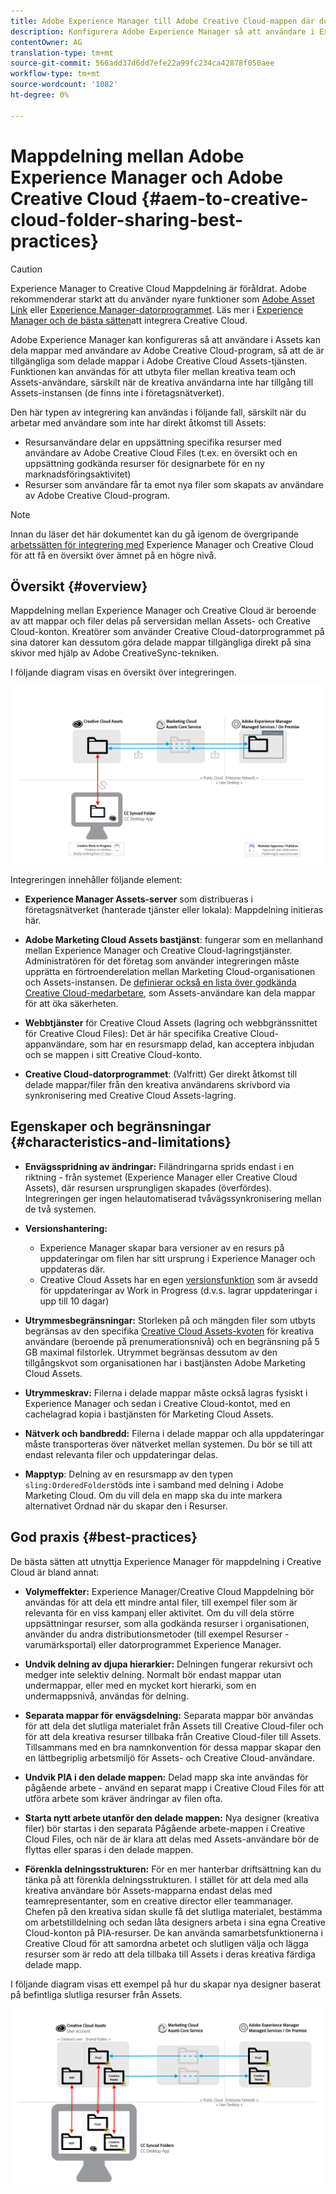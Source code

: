 ```yaml
---
title: Adobe Experience Manager till Adobe Creative Cloud-mappen där du kan dela med dig av bästa praxis
description: Konfigurera Adobe Experience Manager så att användare i Experience Manager Assets kan utbyta mappar med Adobe Creative Cloud-användare (CC).
contentOwner: AG
translation-type: tm+mt
source-git-commit: 566add37d6dd7efe22a99fc234ca42878f050aee
workflow-type: tm+mt
source-wordcount: '1082'
ht-degree: 0%

---
```



# Mappdelning mellan Adobe Experience Manager och Adobe Creative Cloud {#aem-to-creative-cloud-folder-sharing-best-practices}

>[!CAUTION]
>
>Experience Manager to Creative Cloud Mappdelning är föråldrat. Adobe rekommenderar starkt att du använder nyare funktioner som [Adobe Asset Link](https://helpx.adobe.com/enterprise/using/adobe-asset-link.html) eller [Experience Manager-datorprogrammet](https://helpx.adobe.com/experience-manager/desktop-app/aem-desktop-app.html). Läs mer i [Experience Manager och de bästa sätten](/help/assets/aem-cc-integration-best-practices.md)att integrera Creative Cloud.

Adobe Experience Manager kan konfigureras så att användare i Assets kan dela mappar med användare av Adobe Creative Cloud-program, så att de är tillgängliga som delade mappar i Adobe Creative Cloud Assets-tjänsten. Funktionen kan användas för att utbyta filer mellan kreativa team och Assets-användare, särskilt när de kreativa användarna inte har tillgång till Assets-instansen (de finns inte i företagsnätverket).

Den här typen av integrering kan användas i följande fall, särskilt när du arbetar med användare som inte har direkt åtkomst till Assets:

* Resursanvändare delar en uppsättning specifika resurser med användare av Adobe Creative Cloud Files (t.ex. en översikt och en uppsättning godkända resurser för designarbete för en ny marknadsföringsaktivitet)
* Resurser som användare får ta emot nya filer som skapats av användare av Adobe Creative Cloud-program.

>[!NOTE]
>
>Innan du läser det här dokumentet kan du gå igenom de övergripande [arbetssätten för integrering med](/help/assets/aem-cc-integration-best-practices.md) Experience Manager och Creative Cloud för att få en översikt över ämnet på en högre nivå.

## Översikt {#overview}

Mappdelning mellan Experience Manager och Creative Cloud är beroende av att mappar och filer delas på serversidan mellan Assets- och Creative Cloud-konton. Kreatörer som använder Creative Cloud-datorprogrammet på sina datorer kan dessutom göra delade mappar tillgängliga direkt på sina skivor med hjälp av Adobe CreativeSync-tekniken.

I följande diagram visas en översikt över integreringen.

![chlimage_1-179](assets/chlimage_1-406.png)

Integreringen innehåller följande element:

* **Experience Manager Assets-server** som distribueras i företagsnätverket (hanterade tjänster eller lokala): Mappdelning initieras här.
* **Adobe Marketing Cloud Assets bastjänst**: fungerar som en mellanhand mellan Experience Manager och Creative Cloud-lagringstjänster. Administratören för det företag som använder integreringen måste upprätta en förtroenderelation mellan Marketing Cloud-organisationen och Assets-instansen. De [definierar också en lista över godkända Creative Cloud-medarbetare](https://marketing.adobe.com/resources/help/en_US/mcloud/t_admin_add_cc_user.html), som Assets-användare kan dela mappar för att öka säkerheten.

* **Webbtjänster** för Creative Cloud Assets (lagring och webbgränssnittet för Creative Cloud Files): Det är här specifika Creative Cloud-appanvändare, som har en resursmapp delad, kan acceptera inbjudan och se mappen i sitt Creative Cloud-konto.
* **Creative Cloud-datorprogrammet**: (Valfritt) Ger direkt åtkomst till delade mappar/filer från den kreativa användarens skrivbord via synkronisering med Creative Cloud Assets-lagring.

## Egenskaper och begränsningar {#characteristics-and-limitations}

* **Envägsspridning av ändringar:** Filändringarna sprids endast i en riktning - från systemet (Experience Manager eller Creative Cloud Assets), där resursen ursprungligen skapades (överfördes). Integreringen ger ingen helautomatiserad tvåvägssynkronisering mellan de två systemen.
* **Versionshantering:**

   * Experience Manager skapar bara versioner av en resurs på uppdateringar om filen har sitt ursprung i Experience Manager och uppdateras där.
   * Creative Cloud Assets har en egen [versionsfunktion](https://helpx.adobe.com/creative-cloud/help/versioning-faq.html) som är avsedd för uppdateringar av Work in Progress (d.v.s. lagrar uppdateringar i upp till 10 dagar)

* **Utrymmesbegränsningar:** Storleken på och mängden filer som utbyts begränsas av den specifika [Creative Cloud Assets-kvoten](https://helpx.adobe.com/creative-cloud/kb/file-storage-quota.html) för kreativa användare (beroende på prenumerationsnivå) och en begränsning på 5 GB maximal filstorlek. Utrymmet begränsas dessutom av den tillgångskvot som organisationen har i bastjänsten Adobe Marketing Cloud Assets.

* **Utrymmeskrav:** Filerna i delade mappar måste också lagras fysiskt i Experience Manager och sedan i Creative Cloud-kontot, med en cachelagrad kopia i bastjänsten för Marketing Cloud Assets.
* **Nätverk och bandbredd:** Filerna i delade mappar och alla uppdateringar måste transporteras över nätverket mellan systemen. Du bör se till att endast relevanta filer och uppdateringar delas.
* **Mapptyp**: Delning av en resursmapp av den typen `sling:OrderedFolder`stöds inte i samband med delning i Adobe Marketing Cloud. Om du vill dela en mapp ska du inte markera alternativet Ordnad när du skapar den i Resurser.

## God praxis {#best-practices}

De bästa sätten att utnyttja Experience Manager för mappdelning i Creative Cloud är bland annat:

* **Volymeffekter:** Experience Manager/Creative Cloud Mappdelning bör användas för att dela ett mindre antal filer, till exempel filer som är relevanta för en viss kampanj eller aktivitet. Om du vill dela större uppsättningar resurser, som alla godkända resurser i organisationen, använder du andra distributionsmetoder (till exempel Resurser - varumärksportal) eller datorprogrammet Experience Manager.

* **Undvik delning av djupa hierarkier:** Delningen fungerar rekursivt och medger inte selektiv delning. Normalt bör endast mappar utan undermappar, eller med en mycket kort hierarki, som en undermappsnivå, användas för delning.
* **Separata mappar för envägsdelning:** Separata mappar bör användas för att dela det slutliga materialet från Assets till Creative Cloud-filer och för att dela kreativa resurser tillbaka från Creative Cloud-filer till Assets. Tillsammans med en bra namnkonvention för dessa mappar skapar den en lättbegriplig arbetsmiljö för Assets- och Creative Cloud-användare.
* **Undvik PIA i den delade mappen:** Delad mapp ska inte användas för pågående arbete - använd en separat mapp i Creative Cloud Files för att utföra arbete som kräver ändringar av filen ofta.
* **Starta nytt arbete utanför den delade mappen:** Nya designer (kreativa filer) bör startas i den separata Pågående arbete-mappen i Creative Cloud Files, och när de är klara att delas med Assets-användare bör de flyttas eller sparas i den delade mappen.
* **Förenkla delningsstrukturen:** För en mer hanterbar driftsättning kan du tänka på att förenkla delningsstrukturen. I stället för att dela med alla kreativa användare bör Assets-mapparna endast delas med teamrepresentanter, som en creative director eller teammanager. Chefen på den kreativa sidan skulle få det slutliga materialet, bestämma om arbetstilldelning och sedan låta designers arbeta i sina egna Creative Cloud-konton på PIA-resurser. De kan använda samarbetsfunktionerna i Creative Cloud för att samordna arbetet och slutligen välja och lägga resurser som är redo att dela tillbaka till Assets i deras kreativa färdiga delade mapp.

I följande diagram visas ett exempel på hur du skapar nya designer baserat på befintliga slutliga resurser från Assets.

![chlimage_1-180](assets/chlimage_1-407.png)
